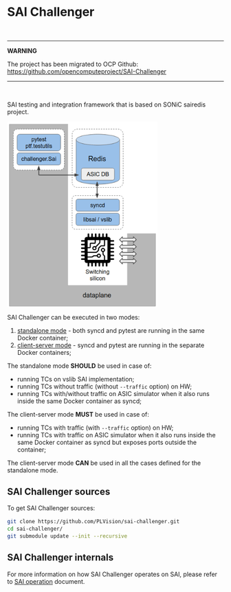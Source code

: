 # SAI Challenger

&nbsp;
&nbsp;

---
**WARNING**

The project has been migrated to OCP Github:\
https://github.com/opencomputeproject/SAI-Challenger

---

&nbsp;
&nbsp;

SAI testing and integration framework that is based on SONiC sairedis project.

<a href="url"><img src="img/sai-challenger.png" align="center" width="350" ></a>


SAI Challenger can be executed in two modes:
1. [standalone mode](docs/standalone_mode.md) - both syncd and pytest are running in the same Docker container;
2. [client-server mode](docs/client_server_mode.md) - syncd and pytest are running in the separate Docker containers;

The standalone mode **SHOULD** be used in case of:
- running TCs on vslib SAI implementation;
- running TCs without traffic (without `--traffic` option) on HW;
- running TCs with/without traffic on ASIC simulator when it also runs inside the same Docker container as syncd;

The client-server mode **MUST** be used in case of:
- running TCs with traffic (with `--traffic` option) on HW;
- running TCs with traffic on ASIC simulator when it also runs inside the same Docker container as syncd but exposes ports outside the container;

The client-server mode **CAN** be used in all the cases defined for the standalone mode.

## SAI Challenger sources

To get SAI Challenger sources:
```sh
git clone https://github.com/PLVision/sai-challenger.git
cd sai-challenger/
git submodule update --init --recursive
```

## SAI Challenger internals

For more information on how SAI Challenger operates on SAI, please refer to [SAI operation](docs/sai_operation.md) document.

